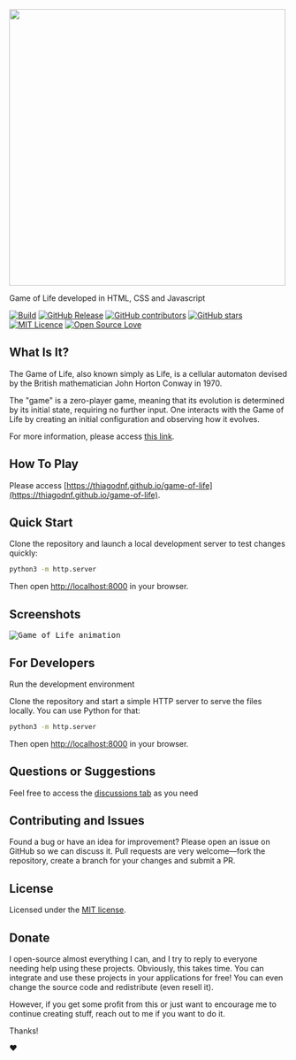 
<img width="500px" src="https://user-images.githubusercontent.com/114015/178503624-8ff773c7-2ab6-4719-a195-2b6f23890e30.png">

Game of Life developed in HTML, CSS and Javascript


[![Build](https://github.com/thiagodnf/game-of-life/actions/workflows/release.yml/badge.svg)](https://github.com/thiagodnf/game-of-life/actions/workflows/build.yml)
[![GitHub Release](https://img.shields.io/github/release/thiagodnf/game-of-life.svg)](https://github.com/thiagodnf/game-of-life/releases/latest)
[![GitHub contributors](https://img.shields.io/github/contributors/thiagodnf/game-of-life.svg)](https://github.com/thiagodnf/game-of-life/graphs/contributors)
[![GitHub stars](https://img.shields.io/github/stars/thiagodnf/game-of-life.svg)](https://github.com/thiagodnf/game-of-life)
[![MIT Licence](https://badges.frapsoft.com/os/mit/mit.svg?v=103)](https://opensource.org/licenses/mit-license.php)
[![Open Source Love](https://badges.frapsoft.com/os/v1/open-source.svg?v=103)](https://github.com/ellerbrock/open-source-badges/)

## What Is It?

The Game of Life, also known simply as Life, is a cellular automaton devised by the British mathematician John Horton Conway in 1970.

The "game" is a zero-player game, meaning that its evolution is determined by its initial state, requiring no further input. One interacts with the Game of Life by creating an initial configuration and observing how it evolves.

For more information, please access [this link](https://en.wikipedia.org/wiki/Conway%27s_Game_of_Life).

## How To Play

Please access [https://thiagodnf.github.io/game-of-life](https://thiagodnf.github.io/game-of-life).

## Quick Start

Clone the repository and launch a local development server to test changes quickly:

```bash
python3 -m http.server
```

Then open <http://localhost:8000> in your browser.

## Screenshots

<kbd>
  <img class="screenshot" src="https://user-images.githubusercontent.com/114015/178521589-289736cb-abfd-45a5-8643-ee1a2b7608d3.gif" alt="Game of Life animation"/>
</kbd>

## For Developers

Run the development environment

Clone the repository and start a simple HTTP server to serve the files locally. You can use Python for that:

```bash
python3 -m http.server
```

Then open <http://localhost:8000> in your browser.

## Questions or Suggestions

Feel free to access the <a href="../../discussions">discussions tab</a> as you need

## Contributing and Issues

Found a bug or have an idea for improvement? Please open an issue on GitHub so we can discuss it. Pull requests are very welcome—fork the repository, create a branch for your changes and submit a PR.

## License

Licensed under the [MIT license](LICENSE).

## Donate

I open-source almost everything I can, and I try to reply to everyone needing help using these projects. Obviously, this takes time. You can integrate and use these projects in your applications for free! You can even change the source code and redistribute (even resell it).

However, if you get some profit from this or just want to encourage me to continue creating stuff, reach out to me if you want to do it.

Thanks!

❤️
